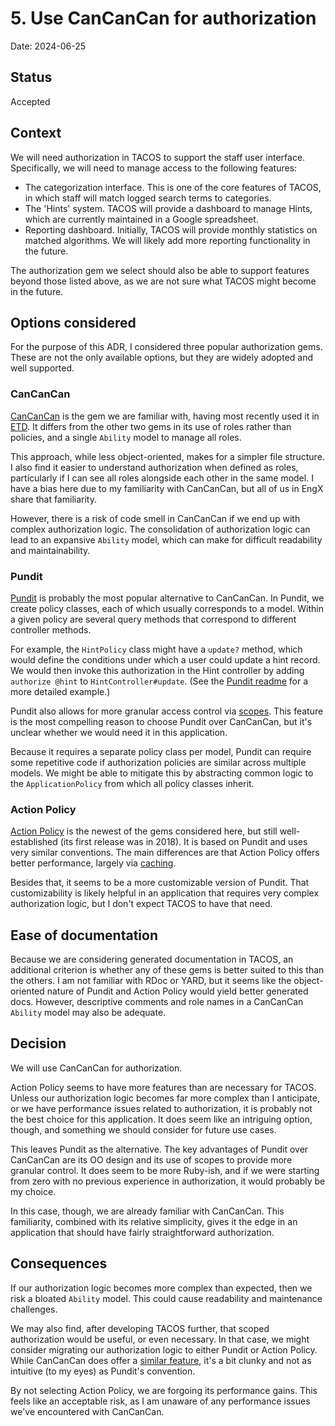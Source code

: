 # 5. Use CanCanCan for authorization

Date: 2024-06-25

## Status

Accepted

## Context

We will need authorization in TACOS to support the staff user interface. Specifically, we will need to manage access
to the following features:

* The categorization interface. This is one of the core features of TACOS, in which staff will match logged search
terms to categories.
* The 'Hints' system. TACOS will provide a dashboard to manage Hints, which are currently maintained in a Google
spreadsheet.
* Reporting dashboard. Initially, TACOS will provide monthly statistics on matched algorithms. We will likely add
more reporting functionality in the future.

The authorization gem we select should also be able to support features beyond those listed above, as we are not sure
what TACOS might become in the future.

## Options considered 

For the purpose of this ADR, I considered three popular authorization gems. These are not the only available options,
but they are widely adopted and well supported.

### CanCanCan

[CanCanCan](https://github.com/CanCanCommunity/cancancan) is the gem we are familiar with, having most recently used it
in [ETD](https://github.com/MITLibraries/thing/blob/main/app/models/ability.rb). It differs from the other two gems
in its use of roles rather than policies, and a single `Ability` model to manage all roles.

This approach, while less object-oriented, makes for a simpler file structure. I also find it easier to understand
authorization when defined as roles, particularly if I can see all roles alongside each other in the same model. I have
a bias here due to my familiarity with CanCanCan, but all of us in EngX share that familiarity.

However, there is a risk of code smell in CanCanCan if we end up with complex authorization logic. The consolidation of
authorization logic can lead to an expansive `Ability` model, which can make for difficult readability and
maintainability.

### Pundit

[Pundit](https://github.com/varvet/pundit) is probably the most popular alternative to CanCanCan. In Pundit, we create
policy classes, each of which usually corresponds to a model. Within a given policy are several query methods that
correspond to different controller methods.

For example, the `HintPolicy` class might have a `update?` method, which would define the conditions under which a user
could update a hint record. We would then invoke this authorization in the Hint controller by adding `authorize @hint`
to `HintController#update`. (See the [Pundit readme](https://github.com/varvet/pundit?tab=readme-ov-file#policies)
for a more detailed example.)

Pundit also allows for more granular access control via
[scopes](https://github.com/varvet/pundit?tab=readme-ov-file#scopes). This feature is the most compelling reason to
choose Pundit over CanCanCan, but it's unclear whether we would need it in this application. 

Because it requires a separate policy class per model, Pundit can require some repetitive code if authorization
policies are similar across multiple models. We might be able to mitigate this by abstracting common logic to the
`ApplicationPolicy` from which all policy classes inherit. 

### Action Policy

[Action Policy](https://github.com/palkan/action_policy) is the newest of the gems considered here, but still
well-established (its first release was in 2018). It is based on Pundit and uses very similar conventions. The main
differences are that Action Policy offers better performance, largely via
[caching](https://actionpolicy.evilmartians.io/#/./caching).

Besides that, it seems to be a more customizable version of Pundit. That customizability is likely helpful in an
application that requires very complex authorization logic, but I don't expect TACOS to have that need.

## Ease of documentation

Because we are considering generated documentation in TACOS, an additional criterion is whether any of these gems is
better suited to this than the others. I am not familiar with RDoc or YARD, but it seems like the object-oriented nature
of Pundit and Action Policy would yield better generated docs. However, descriptive comments and role names in a
CanCanCan `Ability` model may also be adequate.

## Decision

We will use CanCanCan for authorization.

Action Policy seems to have more features than are necessary for TACOS. Unless our authorization logic becomes far more
complex than I anticipate, or we have performance issues related to authorization, it is probably not the best choice
for this application. It does seem like an intriguing option, though, and something we should consider for future use
cases.

This leaves Pundit as the alternative. The key advantages of Pundit over CanCanCan are its OO design and its use of
scopes to provide more granular control. It does seem to be more Ruby-ish, and if we were starting from zero with no
previous experience in authorization, it would probably be my choice.

In this case, though, we are already familiar with CanCanCan. This familiarity, combined with its relative simplicity,
gives it the edge in an application that should have fairly straightforward authorization.

## Consequences

If our authorization logic becomes more complex than expected, then we risk a bloated `Ability` model. This could cause
readability and maintenance challenges.

We may also find, after developing TACOS further, that scoped authorization would be useful,
or even necessary. In that case, we might consider migrating our authorization logic to either Pundit or Action Policy.
While CanCanCan does offer a
[similar feature](https://github.com/CanCanCommunity/cancancan/blob/develop/docs/define_abilities_with_blocks.md#block-conditions-with-activerecord-scopes), it's a bit clunky and not as intuitive (to my eyes) as Pundit's convention.

By not selecting Action Policy, we are forgoing its performance gains. This feels like an acceptable risk, as I am
unaware of any performance issues we've encountered with CanCanCan.
